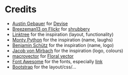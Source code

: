 # Credits

* [Austin Gebauer](https://github.com/austingebauer) for [Devise](https://themes.gohugo.io/devise/)
* [Breezeman13 on Flickr](https://www.flickr.com/photos/21483970@N04/) for [shrubbery](https://www.flickr.com/photos/21483970@N04/3456229202/)
* [Linktree](https://linktr.ee) for the inspiration (layout, functionality)
* [Monty Python](https://www.youtube.com/watch?v=2UbtcmjfKa8) for the inspiration (name, laughs)
* [Benjamin Schütz](https://www.instagram.com/benny.where/) for the inspiration (name, logo)
* [Jacob von Mirbach](https://bastlerz.de) for the inspiration (logo, colours)
* [macrovector](https://www.freepik.com/macrovector) for [Floral vector](https://www.freepik.com/free-vector/isometric-set-park-plants-with-green-trees-bushes-various-shapes-isolated-vector-illustration_4300555.htm)
* [Font Awesome](https://fontawesome.com) for the fonts, especially [link](https://fontawesome.com/v5.15/icons/link?style=solid)
* [Bootstrap](https://getbootstrap.com) for the layout/css/...
